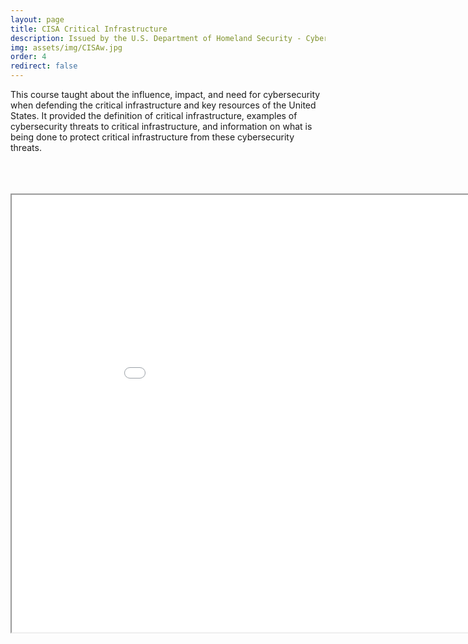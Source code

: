 ```yaml
---
layout: page
title: CISA Critical Infrastructure
description: Issued by the U.S. Department of Homeland Security - Cybersecurity and Infrastructure Security Agency (CISA)
img: assets/img/CISAw.jpg
order: 4
redirect: false 
---
```

This course taught about the influence, impact, and need for cybersecurity when defending the critical infrastructure and key resources of the United States. It provided the definition of critical infrastructure, examples of cybersecurity threats to critical infrastructure, and information on what is being done to protect critical infrastructure from these cybersecurity threats.




<br>

<br>

<br>


<iframe src="/assets/pdf/DHS_Critical_Infrastructure_Protection.pdf" height="700" width="960" allowfullscreen="" frameborder="10">
</iframe>
